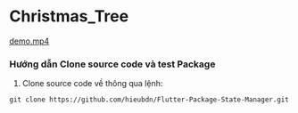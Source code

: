 ﻿# Christmas_Tree


[demo.mp4](https://github.com/user-attachments/assets/bb46a927-575d-4467-85ba-5bb0ab30d907)


 
### Hướng dẫn Clone source code và test Package
1. Clone source code về thông qua lệnh:
```terminal
git clone https://github.com/hieubdn/Flutter-Package-State-Manager.git
```
